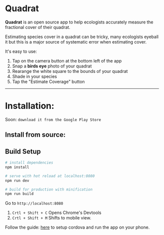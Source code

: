 # Quadrat

**Quadrat** is an open source app to help ecologists accurately measure the 
fractional cover of their quadrat.

Estimating species cover in a quadrat can be tricky, many ecologists eyeball it but this is a major source of systematic error when estimating cover.

It's easy to use: 

1. Tap on the camera button at the bottom left of the app
2. Snap a **birds eye** photo of your quadrat
3. Rearange the white square to the bounds of your quadrat
4. Shade in your species
5. Tap the "Estimate Coverage" button

---

# Installation:

Soon: `download it from the Google Play Store`

##  Install from source: 
## Build Setup

``` bash
# install dependencies
npm install

# serve with hot reload at localhost:8080
npm run dev

# build for production with minification
npm run build

```
Go to `http://localhost:8080`

1. `Crtl + Shift + C` Opens Chrome's Devtools
2. `Crtl + Shift + M` Shifts to mobile view.



Follow the guide: [here](https://cordova.apache.org/docs/en/latest/guide/platforms/android/index.html) to setup cordova and run the app on your phone.
